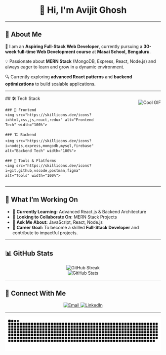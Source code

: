 <h1 align="center">👋 Hi, I'm Avijit Ghosh</h1>

<!-- <p align="center">
  <img src="https://camo.githubusercontent.com/e42ded7a7a9432d2eaf75fa68f4b7a310b2437a908800021bbb54aabf0675641/68747470733a2f2f6d65646961332e67697068792e636f6d2f6d656469612f76312e59326c6b505463354d4749334e6a4578646e46704f476c73616d31354e4868754f584a33626e6c784d3245314e444a364d4464325a586c745a6d4e6b5a6e7078596a646964795a6c634431324d563970626e526c636d35686246396e61575a66596e6c666157516d593351395a772f4c3152317476493973766b495777705659722f67697068792e676966" alt="Cool GIF" width="60%">
</p> -->
---

## 🌟 About Me  

🚀 I am an **Aspiring Full-Stack Web Developer**, currently pursuing a **30-week full-time Web Development course** at **Masai School, Bengaluru**.  

💡 Passionate about **MERN Stack** (MongoDB, Express, React, Node.js) and always eager to learn and grow in a dynamic environment.  

🔍 Currently exploring **advanced React patterns** and **backend optimizations** to build scalable applications.

---

<div style="display: flex; justify-content: space-between; align-items: flex-start;">
  <div style="flex-basis: 60%;">
    ## 🛠️ Tech Stack  

    ### 🚀 Frontend
    <img src="https://skillicons.dev/icons?i=html,css,js,react,redux" alt="Frontend Tech" width="100%">

    ### 🏗 Backend
    <img src="https://skillicons.dev/icons?i=nodejs,express,mongodb,mysql,firebase" alt="Backend Tech" width="100%">

    ### 🔧 Tools & Platforms
    <img src="https://skillicons.dev/icons?i=git,github,vscode,postman,figma" alt="Tools" width="100%">
  </div>
  <div style="flex-basis: 35%; text-align: right;">
    <p align="right">
      <img src="https://camo.githubusercontent.com/e42ded7a7a9432d2eaf75fa68f4b7a310b2437a908800021bbb54aabf0675641/68747470733a2f2f6d65646961332e67697068792e636f6d2f6d656469612f76312e59326c6b505463354d4749334e6a4578646e46704f476c73616d31354e4868754f584a33626e6c784d3245314e444a364d4464325a586c745a6d4e6b5a6e7078596a646964795a6c634431324d563970626e526c636d35686246396e61575a66596e6c666157516d593351395a772f4c3152317476493973766b495777705659722f67697068792e676966" alt="Cool GIF" width="60%">
    </p>
  </div>
</div>

---

## 📌 What I’m Working On

- 🌱 **Currently Learning:** Advanced React.js & Backend Architecture
- 🔭 **Looking to Collaborate On:** MERN Stack Projects
- 💬 **Ask Me About:** JavaScript, React, Node.js
- 🎯 **Career Goal:** To become a skilled **Full-Stack Developer** and contribute to impactful projects.  

---

## 📊 GitHub Stats
<p align="center">
  <img src="https://github-readme-streak-stats.herokuapp.com/?user=Avi7877489&theme=radical&hide_border=true" alt="GitHub Streak" />
  <br>
  <img src="https://github-readme-stats.vercel.app/api?username=Avi7877489&show_icons=true&theme=radical" alt="GitHub Stats">
</p>

---

## 🔗 Connect With Me

<p align="center">
  <a href="mailto:avi7877489@gmail.com">
    <img src="https://img.shields.io/badge/Email-D14836?style=for-the-badge&logo=gmail&logoColor=white" alt="Email">
  </a>
  <a href="https://www.linkedin.com/in/avijit-ghosh-208798204/" target="_blank">
    <img src="https://img.shields.io/badge/LinkedIn-0A66C2?style=for-the-badge&logo=linkedin&logoColor=white" alt="LinkedIn">
  </a>
</p>

---

<p align="center">
  <img src="https://raw.githubusercontent.com/platane/snk/output/github-contribution-grid-snake-dark.svg" alt="GitHub Contribution Snake">
</p>

